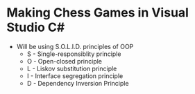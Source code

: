 # Making Chess Games in Visual Studio C#

* Will be using S.O.L.I.D. principles of OOP
  * S - Single-responsiblity principle
  * O - Open-closed principle
  * L - Liskov substitution principle
  * I - Interface segregation principle
  * D - Dependency Inversion Principle
